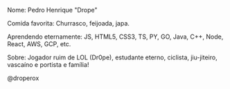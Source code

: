Nome: Pedro Henrique "Drope"

Comida favorita: Churrasco, feijoada, japa.

Aprendendo eternamente: JS, HTML5, CSS3, TS, PY, GO, Java, C++, Node, React, AWS, GCP, etc.

Sobre: Jogador ruim de LOL (Dr0pe), estudante eterno, ciclista, jiu-jiteiro, vascaíno e portista e família!

@droperox